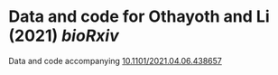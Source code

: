 # Data and code for Othayoth and Li (2021) *bioRxiv*

Data and code accompanying [10.1101/2021.04.06.438657](https://doi.org/10.1101/2021.04.06.438657)